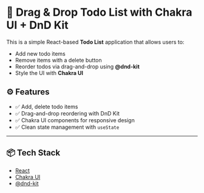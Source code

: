 # 📝 Drag & Drop Todo List with Chakra UI + DnD Kit

This is a simple React-based **Todo List** application that allows users to:
- Add new todo items
- Remove items with a delete button
- Reorder todos via drag-and-drop using **@dnd-kit**
- Style the UI with **Chakra UI**

## ⚙️ Features

- ✅ Add, delete todo items
- ✅ Drag-and-drop reordering with DnD Kit
- ✅ Chakra UI components for responsive design
- ✅ Clean state management with `useState`

---

## 📦 Tech Stack

- [React](https://reactjs.org/)
- [Chakra UI](https://chakra-ui.com/)
- [@dnd-kit](https://dndkit.com/)